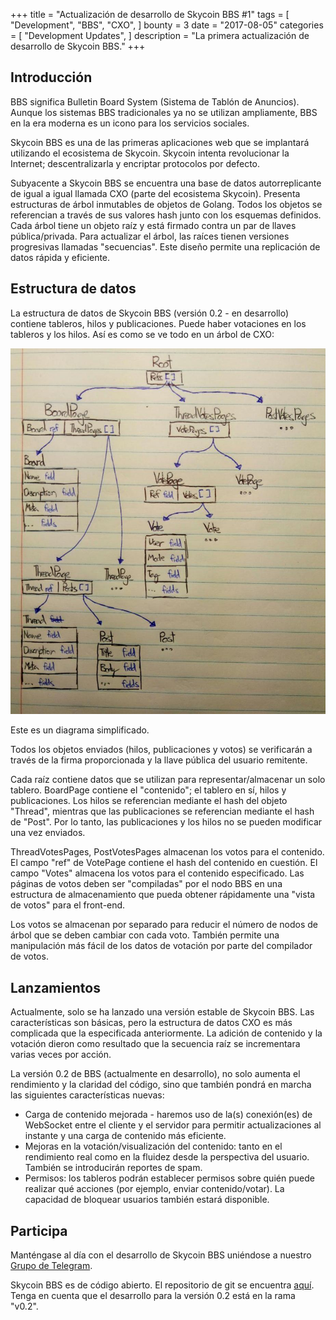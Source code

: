 +++
title = "Actualización de desarrollo de Skycoin BBS #1"
tags = [
    "Development",
    "BBS",
    "CXO",
]
bounty = 3
date = "2017-08-05"
categories = [
    "Development Updates",
]
description = "La primera actualización de desarrollo de Skycoin BBS."
+++

## Introducción

BBS significa Bulletin Board System (Sistema de Tablón de Anuncios). 
Aunque los sistemas BBS tradicionales ya no se utilizan ampliamente, 
BBS en la era moderna es un icono para los servicios sociales.

Skycoin BBS es una de las primeras aplicaciones web que se implantará utilizando el ecosistema de Skycoin. 
Skycoin intenta revolucionar la Internet; descentralizarla y encriptar protocolos por defecto.

Subyacente a Skycoin BBS se encuentra una base de datos autorreplicante de igual a igual 
llamada CXO (parte del ecosistema Skycoin). Presenta estructuras de árbol inmutables 
de objetos de Golang. Todos los objetos se referencian a través de sus valores hash 
junto con los esquemas definidos. Cada árbol tiene un objeto raíz y está firmado 
contra un par de llaves pública/privada. Para actualizar el árbol, las raíces tienen 
versiones progresivas llamadas "secuencias". Este diseño permite una replicación de 
datos rápida y eficiente.

## Estructura de datos

La estructura de datos de Skycoin BBS (versión 0.2 - en desarrollo) contiene tableros, 
hilos y publicaciones. Puede haber votaciones en los tableros y los hilos. Así es 
como se ve todo en un árbol de CXO:

![](https://raw.githubusercontent.com/skycoin/bbs/v0.2/doc/cxo_data_structure.jpg)

Este es un diagrama simplificado.

Todos los objetos enviados (hilos, publicaciones y votos) 
se verificarán a través de la firma proporcionada y la llave pública del usuario remitente.

Cada raíz contiene datos que se utilizan para representar/almacenar un solo tablero. 
BoardPage contiene el "contenido"; el tablero en sí, hilos y publicaciones. Los hilos 
se referencian mediante el hash del objeto "Thread", mientras que las publicaciones se 
referencian mediante el hash de "Post". Por lo tanto, las publicaciones y los hilos no 
se pueden modificar una vez enviados.

ThreadVotesPages, PostVotesPages almacenan los votos para el contenido. 
El campo "ref" de VotePage contiene el hash del contenido en cuestión. 
El campo "Votes" almacena los votos para el contenido especificado. 
Las páginas de votos deben ser "compiladas" por el nodo BBS en una estructura 
de almacenamiento que pueda obtener rápidamente una "vista de votos" para el front-end.

Los votos se almacenan por separado para reducir el número de nodos de 
árbol que se deben cambiar con cada voto. También permite una manipulación 
más fácil de los datos de votación por parte del compilador de votos.

## Lanzamientos

Actualmente, solo se ha lanzado una versión estable de Skycoin BBS. 
Las características son básicas, pero la estructura de datos CXO es 
más complicada que la especificada anteriormente. La adición de contenido 
y la votación dieron como resultado que la secuencia raíz se incrementara 
varias veces por acción.

La versión 0.2 de BBS (actualmente en desarrollo), no solo aumenta el 
rendimiento y la claridad del código, sino que también pondrá en marcha 
las siguientes características nuevas:

* Carga de contenido mejorada - haremos uso de la(s) conexión(es) 
de WebSocket entre el cliente y el servidor para permitir actualizaciones 
al instante y una carga de contenido más eficiente.
* Mejoras en la votación/visualización del contenido: tanto en el 
rendimiento real como en la fluidez desde la perspectiva del usuario. 
También se introducirán reportes de spam.
* Permisos: los tableros podrán establecer permisos sobre quién puede 
realizar qué acciones (por ejemplo, enviar contenido/votar). La capacidad de bloquear usuarios también estará disponible.

## Participa

Manténgase al día con el desarrollo de Skycoin BBS uniéndose a nuestro [Grupo de Telegram](https://t.me/skycoinbbs).

Skycoin BBS es de código abierto. El repositorio de git se encuentra 
[aquí](https://github.com/skycoin/bbs). Tenga en cuenta que el desarrollo para la versión 0.2 está en la rama "v0.2".

